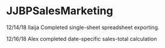 # JJBPSalesMarketing

12/14/18 Ilaija Completed single-sheet spreadsheet exporting.

12/16/18 Alex completed date-specific sales-total calculation 
